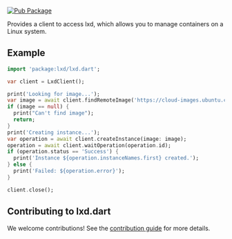 [![Pub Package](https://img.shields.io/pub/v/lxd.svg)](https://pub.dev/packages/lxd)

Provides a client to access lxd, which allows you to manage containers on a Linux system.

## Example

```dart
import 'package:lxd/lxd.dart';

var client = LxdClient();

print('Looking for image...');
var image = await client.findRemoteImage('https://cloud-images.ubuntu.com/releases', '20.04');
if (image == null) {
  print("Can't find image");
  return;
}
print('Creating instance...');
var operation = await client.createInstance(image: image);
operation = await client.waitOperation(operation.id);
if (operation.status == 'Success') {
  print('Instance ${operation.instanceNames.first} created.');
} else {
  print('Failed: ${operation.error}');
}

client.close();
```

## Contributing to lxd.dart

We welcome contributions! See the [contribution guide](CONTRIBUTING.md) for more details.
